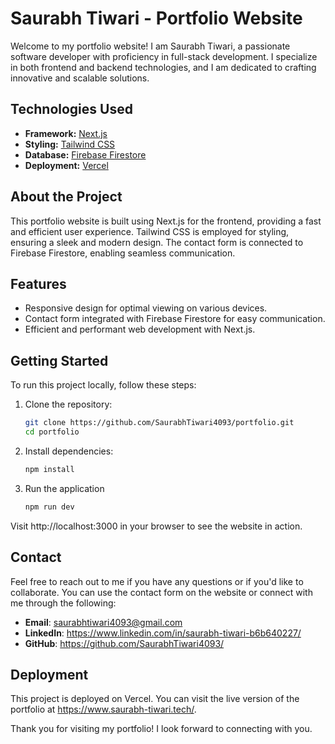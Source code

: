 # Saurabh Tiwari - Portfolio Website

Welcome to my portfolio website! I am Saurabh Tiwari, a passionate software developer with proficiency in full-stack development. I specialize in both frontend and backend technologies, and I am dedicated to crafting innovative and scalable solutions.

## Technologies Used

- **Framework:** [Next.js](https://nextjs.org/)
- **Styling:** [Tailwind CSS](https://tailwindcss.com/)
- **Database:** [Firebase Firestore](https://firebase.google.com/docs/firestore)
- **Deployment:** [Vercel](https://vercel.com/)

## About the Project

This portfolio website is built using Next.js for the frontend, providing a fast and efficient user experience. Tailwind CSS is employed for styling, ensuring a sleek and modern design. The contact form is connected to Firebase Firestore, enabling seamless communication.

## Features

- Responsive design for optimal viewing on various devices.
- Contact form integrated with Firebase Firestore for easy communication.
- Efficient and performant web development with Next.js.

## Getting Started

To run this project locally, follow these steps:

1. Clone the repository:

    ```bash
    git clone https://github.com/SaurabhTiwari4093/portfolio.git
    cd portfolio

3. Install dependencies:

    ```bash
    npm install

4. Run the application

    ```bash
    npm run dev
    
Visit http://localhost:3000 in your browser to see the website in action.

## Contact

Feel free to reach out to me if you have any questions or if you'd like to collaborate. You can use the contact form on the website or connect with me through the following:

- **Email**: saurabhtiwari4093@gmail.com
- **LinkedIn**: https://www.linkedin.com/in/saurabh-tiwari-b6b640227/
- **GitHub**: https://github.com/SaurabhTiwari4093/

## Deployment
This project is deployed on Vercel. You can visit the live version of the portfolio at https://www.saurabh-tiwari.tech/.

Thank you for visiting my portfolio! I look forward to connecting with you.
